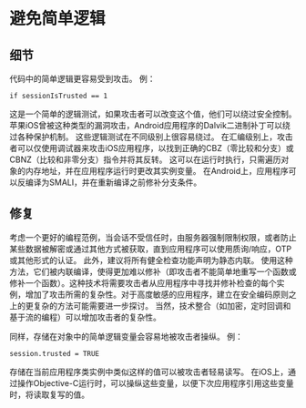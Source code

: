 # 避免简单逻辑

## 细节

代码中的简单逻辑更容易受到攻击。 例：

```
if sessionIsTrusted == 1
```

这是一个简单的逻辑测试，如果攻击者可以改变这个值，他们可以绕过安全控制。 苹果iOS曾被这种类型的漏洞攻击，Android应用程序的Dalvik二进制补丁可以绕过各种保护机制。 这些逻辑测试在不同级别上很容易绕过。 在汇编级别上，攻击者可以仅使用调试器来攻击iOS应用程序，以找到正确的CBZ（零比较和分支）或CBNZ（比较和非零分支）指令并将其反转。 这可以在运行时执行，只需遍历对象的内存地址，并在应用程序运行时更改其实例变量。 在Android上，应用程序可以反编译为SMALI，并在重新编译之前修补分支条件。

## 修复

考虑一个更好的编程范例，当会话不受信任时，由服务器强制限制权限，或者防止某些数据被解密或通过其他方式被获取，直到应用程序可以使用质询/响应，OTP或其他形式的认证。 此外，建议将所有健全检查功能声明为静态内联。 使用这种方法，它们被内联编译，使得更加难以修补（即攻击者不能简单地重写一个函数或修补一个函数）。这种技术将需要攻击者从应用程序中寻找并修补检查的每个实例，增加了攻击所需的复杂性。对于高度敏感的应用程序，建立在安全编码原则之上的更复杂的方法可能需要进一步探讨。 当然，技术整合（如加密，定时回调和基于流的编程）可以增加攻击者的复杂性。

同样，存储在对象中的简单逻辑变量会容易地被攻击者操纵。 例：

```
session.trusted = TRUE
```

存储在当前应用程序类实例中类似这样的值可以被攻击者轻易读写。 在iOS上，通过操作Objective-C运行时，可以操纵这些变量，以便下次应用程序引用这些变量时，将读取复写的值。

